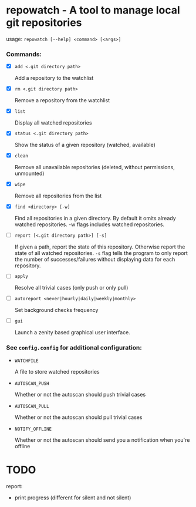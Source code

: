 # repowatch - A tool to manage local git repositories

usage: `repowatch [--help] <command> [<args>]`

### Commands:
- [x] `add <.git directory path>` 
    
    Add a repository to the watchlist
- [x] `rm <.git directory path>`

    Remove a repository from the watchlist
- [x] `list`

    Display all watched repositories
- [x] `status <.git directory path>`

    Show the status of a given repository (watched, available)
- [x] `clean`

    Remove all unavailable repositories (deleted, without permissions, unmounted)
- [x] `wipe`

    Remove all repositories from the list
- [x] `find <directory> [-w]`

    Find all repositories in a given directory. By default it omits already watched repositories. -w flags includes watched repositories.
- [ ] `report [<.git directory path>] [-s]`

    If given a path, report the state of this repository. Otherwise report the state of all watched repositories. `-s` flag tells the program to only report the number of successes/failures without displaying data for each repository.
- [ ] `apply`

    Resolve all trivial cases (only push or only pull)
- [ ] `autoreport <never|hourly|daily|weekly|monthly>`

    Set background checks frequency
- [ ] `gui`

    Launch a zenity based graphical user interface.

### See `config.config` for additional configuration:
* `WATCHFILE`

    A file to store watched repositories
* `AUTOSCAN_PUSH`

    Whether or not the autoscan should push trivial cases 
* `AUTOSCAN_PULL`

    Whether or not the autoscan should pull trivial cases 
* `NOTIFY_OFFLINE`

    Whether or not the autoscan should send you a notification when you're offline



# TODO
report:
* print progress (different for silent and not silent)